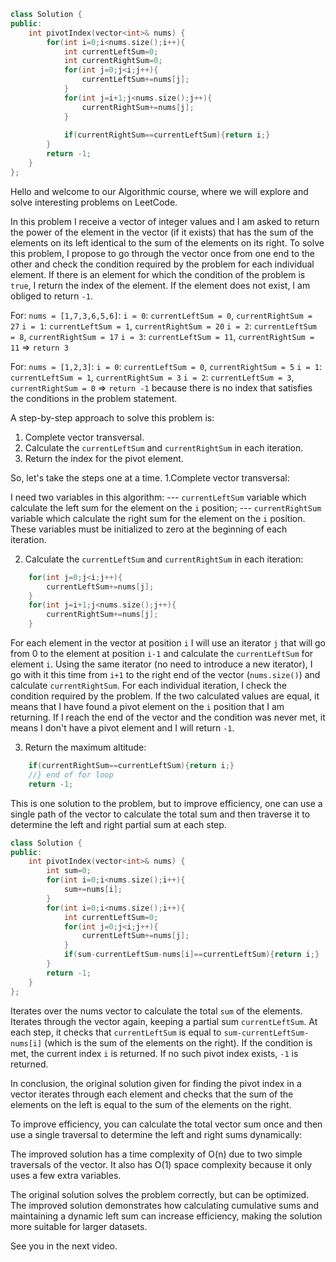 ```cpp
class Solution {
public:
    int pivotIndex(vector<int>& nums) {
        for(int i=0;i<nums.size();i++){
            int currentLeftSum=0;
            int currentRightSum=0;
            for(int j=0;j<i;j++){
                currentLeftSum+=nums[j];
            }
            for(int j=i+1;j<nums.size();j++){
                currentRightSum+=nums[j];
            }
            
            if(currentRightSum==currentLeftSum){return i;}
        }
        return -1;
    }
};
```

Hello and welcome to our Algorithmic course, where we will explore and solve interesting problems on LeetCode.

In this problem I receive a vector of integer values ​​and I am asked to return the power of the element in the vector (if it exists) that has the sum of the elements on its left identical to the sum of the elements on its right.
To solve this problem, I propose to go through the vector once from one end to the other and check the condition required by the problem for each individual element. If there is an element for which the condition of the problem is `true`, I return the index of the element. If the element does not exist, I am obliged to return `-1`.

For: `nums = [1,7,3,6,5,6]`:
`i = 0`: `currentLeftSum = 0`, `currentRightSum = 27`
`i = 1`: `currentLeftSum = 1`, `currentRightSum = 20`
`i = 2`: `currentLeftSum = 8`, `currentRightSum = 17`
`i = 3`: `currentLeftSum = 11`, `currentRightSum = 11` => `return 3`

For: `nums = [1,2,3]`:
`i = 0`: `currentLeftSum = 0`, `currentRightSum = 5`
`i = 1`: `currentLeftSum = 1`, `currentRightSum = 3`
`i = 2`: `currentLeftSum = 3`, `currentRightSum = 0`
=> `return -1` because there is no index that satisfies the conditions in the problem statement.


A step-by-step approach to solve this problem is:
1. Complete vector transversal.
2. Calculate the `currentLeftSum` and `currentRightSum` in each iteration.
3. Return the index for the pivot element.

So, let's take the steps one at a time.
1.Complete vector transversal:

I need two variables in this algorithm:
--- `currentLeftSum` variable which calculate the left sum for the element on the `i` position;
--- `currentRightSum` variable which calculate the right sum for the element on the `i` position.
These variables must be initialized to zero at the beginning of each iteration.

2. Calculate the `currentLeftSum` and `currentRightSum` in each iteration:

```cpp
    for(int j=0;j<i;j++){
        currentLeftSum+=nums[j];
    }
    for(int j=i+1;j<nums.size();j++){
        currentRightSum+=nums[j];
    }

```
For each element in the vector at position `i` I will use an iterator `j` that will go from 0 to the element at position `i-1` and calculate the `currentLeftSum` for element `i`.
Using the same iterator (no need to introduce a new iterator), I go with it this time from `i+1` to the right end of the vector (`nums.size()`) and calculate `currentRightSum`.
For each individual iteration, I check the condition required by the problem. If the two calculated values ​​are equal, it means that I have found a pivot element on the `i` position that I am returning.
If I reach the end of the vector and the condition was never met, it means I don't have a pivot element and I will return `-1`.

3. Return the maximum altitude:
```cpp
    if(currentRightSum==currentLeftSum){return i;}
    //} end of for loop
    return -1;
```

This is one solution to the problem, but to improve efficiency, one can use a single path of the vector to calculate the total sum and then traverse it to determine the left and right partial sum at each step.

```cpp
class Solution {
public:
    int pivotIndex(vector<int>& nums) {
        int sum=0;
        for(int i=0;i<nums.size();i++){
            sum+=nums[i];
        }
        for(int i=0;i<nums.size();i++){
            int currentLeftSum=0;
            for(int j=0;j<i;j++){
                currentLeftSum+=nums[j];
            }
            if(sum-currentLeftSum-nums[i]==currentLeftSum){return i;}
        }
        return -1;
    }
};

```

Iterates over the nums vector to calculate the total `sum` of the elements.
Iterates through the vector again, keeping a partial sum `currentLeftSum`.
At each step, it checks that `currentLeftSum` is equal to `sum-currentLeftSum-nums[i]` (which is the sum of the elements on the right).
If the condition is met, the current index `i` is returned.
If no such pivot index exists, `-1` is returned.

In conclusion, the original solution given for finding the pivot index in a vector iterates through each element and checks that the sum of the elements on the left is equal to the sum of the elements on the right.

To improve efficiency, you can calculate the total vector sum once and then use a single traversal to determine the left and right sums dynamically:

The improved solution has a time complexity of O(n) due to two simple traversals of the vector.
It also has O(1) space complexity because it only uses a few extra variables.

The original solution solves the problem correctly, but can be optimized. The improved solution demonstrates how calculating cumulative sums and maintaining a dynamic left sum can increase efficiency, making the solution more suitable for larger datasets.

See you in the next video.